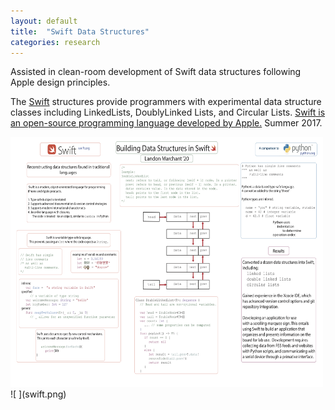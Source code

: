 ```yaml
---
layout: default
title:  "Swift Data Structures"
categories: research
---
```

Assisted in clean-room development of Swift data structures following Apple design principles. 

The [Swift](https://github.com/londonmeanswild/swift) structures provide programmers with experimental data structure classes including LinkedLists, DoublyLinked Lists, and Circular Lists. [Swift is an open-source programming language developed by Apple.](https://developer.apple.com/swift/) Summer 2017. 
     
<img src="swift.png" alt="Swift" width="500" height="400">
![ ](swift.png)

